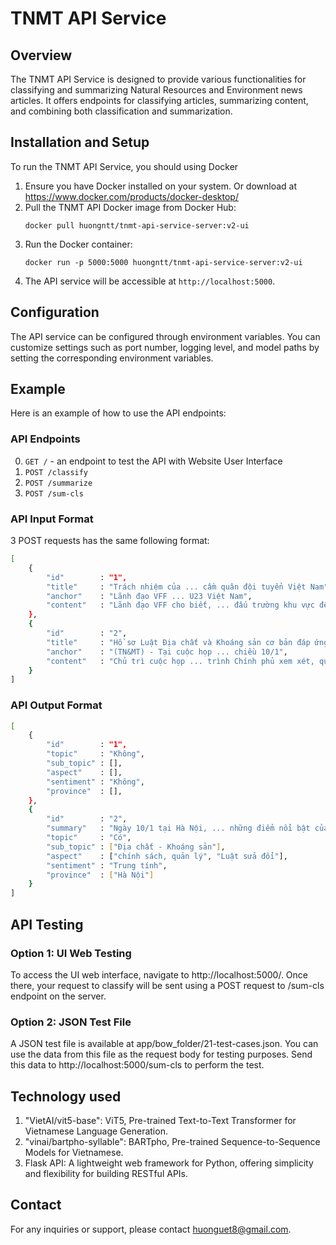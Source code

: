 # TNMT API Service

## Overview
The TNMT API Service is designed to provide various functionalities for classifying and summarizing Natural Resources and Environment news articles. It offers endpoints for classifying articles, summarizing content, and combining both classification and summarization.

## Installation and Setup
To run the TNMT API Service, you should using Docker

1. Ensure you have Docker installed on your system.
    Or download at https://www.docker.com/products/docker-desktop/
2. Pull the TNMT API Docker image from Docker Hub:
    ```
    docker pull huongntt/tnmt-api-service-server:v2-ui
    ```
3. Run the Docker container:
    ```
    docker run -p 5000:5000 huongntt/tnmt-api-service-server:v2-ui
    ```
4. The API service will be accessible at `http://localhost:5000`.


## Configuration
The API service can be configured through environment variables. You can customize settings such as port number, logging level, and model paths by setting the corresponding environment variables.

## Example
Here is an example of how to use the API endpoints:
### API Endpoints
0. `GET /` - an endpoint to test the API with Website User Interface 
1. `POST /classify`
2. `POST /summarize`
3. `POST /sum-cls`


### API Input Format
3 POST requests has the same following format:
```bash
[
    {
        "id"        : "1",
        "title"     : "Trách nhiệm của ... cầm quân đội tuyển Việt Nam",
        "anchor"    : "Lãnh đạo VFF ... U23 Việt Nam",
        "content"   : "Lãnh đạo VFF cho biết, ... đấu trường khu vực đến châu lục."
    },
    {
        "id"        : "2",
        "title"     : "Hồ sơ Luật Địa chất và Khoáng sản cơ bản đáp ứng yêu cầu",
        "anchor"    : "(TN&MT) - Tại cuộc họp ... chiều 10/1",
        "content"   : "Chủ trì cuộc họp ... trình Chính phủ xem xét, quyết định."
    }
]
```

### API Output Format
```bash
[
    {
        "id"        : "1",                          
        "topic"     : "Không",                           
        "sub_topic" : [],                
        "aspect"    : [],         
        "sentiment" : "Không",                      
        "province"  : [],
    },
    {
        "id"        : "2",
        "summary"   : "Ngày 10/1 tại Hà Nội, ... những điểm nổi bật của dự thảo.",
        "topic"     : "Có",
        "sub_topic" : ["Địa chất - Khoáng sản"],
        "aspect"    : ["chính sách, quản lý", "Luật sửa đổi"],
        "sentiment" : "Trung tính",
        "province"  : ["Hà Nội"]
    }
]
```

## API Testing
### Option 1: UI Web Testing
To access the UI web interface, navigate to http://localhost:5000/. Once there, your request to classify will be sent using a POST request to /sum-cls endpoint on the server.

### Option 2: JSON Test File
A JSON test file is available at app/bow_folder/21-test-cases.json. You can use the data from this file as the request body for testing purposes. Send this data to http://localhost:5000/sum-cls to perform the test.

## Technology used
1. "VietAI/vit5-base": ViT5, Pre-trained Text-to-Text Transformer for Vietnamese Language Generation.
2. "vinai/bartpho-syllable": BARTpho, Pre-trained Sequence-to-Sequence Models for Vietnamese.
3. Flask API: A lightweight web framework for Python, offering simplicity and flexibility for building RESTful APIs.

## Contact
For any inquiries or support, please contact [huonguet8@gmail.com](mailto:huonguet8@gmail.com).
